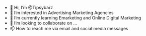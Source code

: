 - 👋 Hi, I’m @Tipsybarz
- 👀 I’m interested in Advertising Marketing Agencies
- 🌱 I’m currently learning Emarketing and Online Digital Marketing 
- 💞️ I’m looking to collaborate on ...
- 📫 How to reach me via email and social media messages

<!---
Tipsybarz/Tipsybarz is a ✨ special ✨ repository because its `README.md` (this file) appears on your GitHub profile.
You can click the Preview link to take a look at your changes.
--->
